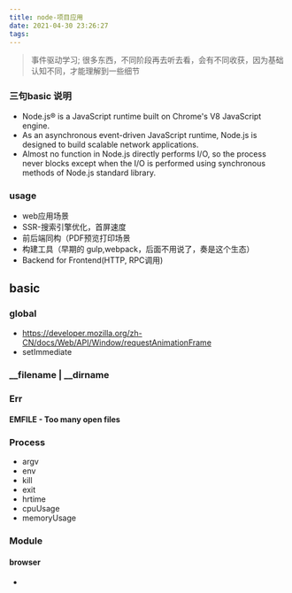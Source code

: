 ```yaml
---
title: node-项目应用
date: 2021-04-30 23:26:27
tags:
---
```


> 事件驱动学习; 很多东西，不同阶段再去听去看，会有不同收获，因为基础认知不同，才能理解到一些细节
### 三句basic 说明
- Node.js® is a JavaScript runtime built on Chrome's V8 JavaScript engine.
- As an asynchronous event-driven JavaScript runtime, Node.js is designed to build scalable network applications. 
- Almost no function in Node.js directly performs I/O, so the process never blocks except when the I/O is performed using synchronous methods of Node.js standard library. 

### usage
- web应用场景
- SSR-搜索引擎优化，首屏速度
- 前后端同构（PDF预览打印场景
- 构建工具（早期的 gulp,webpack，后面不用说了，奏是这个生态）
- Backend for Frontend(HTTP, RPC调用)
## basic

### global
- https://developer.mozilla.org/zh-CN/docs/Web/API/Window/requestAnimationFrame
- setImmediate

### __filename | __dirname
### Err
#### EMFILE - Too many open files

### Process
- argv
- env
- kill 
- exit
- hrtime
- cpuUsage
- memoryUsage

### Module
#### browser
- <script />
- 脚本加载顺序 
- 脚本之间逻辑调用，借助全局变量

#### commonJS
- 也影响了browser端


#### Doc
- http://nodejs.cn/api/process.html
#### Details
- process 对象是 EventEmitter 的实例
- doc
```
'beforeExit' 事件#
中英对照

新增于: v0.11.12
当 Node.js 清空其事件循环并且没有额外的工作要安排时，则会触发 'beforeExit' 事件。 通常情况下，当没有工作要调度时，Node.js 进程会退出，但是注册在 'beforeExit' 事件上的监听器可以进行异步的调用，从而使 Node.js 进程继续。

调用监听器回调函数时将 process.exitCode 的值作为唯一的参数传入。

对于导致显式终止的条件，例如调用 process.exit() 或未捕获的异常，则不会触发 'beforeExit' 事件。

'beforeExit' 不应用作 'exit' 事件的替代，除非打算安排额外的工作。

import process from 'process';

process.on('beforeExit', (code) => {
  console.log('Process beforeExit event with code: ', code);
});

process.on('exit', (code) => {
  console.log('Process exit event with code: ', code);
});

console.log('This message is displayed first.');

// 打印:
// This message is displayed first.
// Process beforeExit event with code: 0
// Process exit event with code: 0
```

```
'exit' 事件#
中英对照

新增于: v0.1.7
code <integer>
当 Node.js 进程由于以下任一原因即将退出时，则会触发 'exit' 事件：

process.exit() 方法被显式调用；
Node.js 事件循环不再需要执行任何额外的工作。
此时没有办法阻止事件循环的退出，一旦所有 'exit' 监听器都运行完毕，则 Node.js 进程将终止。

监听器回调函数使用 process.exitCode 属性指定的退出码或传给 process.exit() 方法的 exitCode 参数调用。

import process from 'process';

process.on('exit', (code) => {
  console.log(`About to exit with code: ${code}`);
});
监听器函数必须只执行同步的操作。 Node.js 进程将在调用 'exit' 事件监听器之后立即退出，从而使任何仍在事件循环中排队的其他工作被丢弃。 例如，在以下示例中，超时永远不会发生：

import process from 'process';

process.on('exit', (code) => {
  setTimeout(() => {
    console.log('This will not run');
  }, 0);
});
```
```
- SIGINT       P1990      Term    Interrupt from keyboard
- https://man7.org/linux/man-pages/man7/signal.7.html

信号事件#
中英对照

当 Node.js 进程收到信号时，则将触发信号事件。 有关标准 POSIX 信号名称（例如 'SIGINT'、'SIGHUP' 等）的列表，请参阅 signal(7)。

信号在 Worker 线程上不可用。

信号句柄将接收信号的名称（'SIGINT'、'SIGTERM' 等）作为第一个参数。

每个事件的名称将是信号的大写通用名称（例如 'SIGINT' 表示 SIGINT 信号）。

import process from 'process';

// 从标准输入开始读取，因此进程不会退出。
process.stdin.resume();

process.on('SIGINT', () => {
  console.log('Received SIGINT. Press Control-D to exit.');
});

// 使用单个函数处理多个信号
function handle(signal) {
  console.log(`Received ${signal}`);
}

process.on('SIGINT', handle);
process.on('SIGTERM', handle);
'SIGUSR1' 由 Node.js 预留以启动调试器。 可以安装监听器，但这样做可能会干扰调试器。
'SIGTERM' 和 'SIGINT' 在非 Windows 平台上具有默认的句柄，其在使用代码 128 + signal number 退出之前重置终端模式。 如果这些信号之一安装了监听器，则其默认行为将被删除（Node.js 将不再退出）。
'SIGPIPE' 默认情况下忽略。 它可以安装监听器。
'SIGHUP' 在 Windows 上是在关闭控制台窗口时生成，在其他平台上是在各种类似条件下生成。 参见 signal(7)。 它可以安装监听器，但是 Node.js 将在大约 10 秒后被 Windows 无条件地终止。 在非 Windows 平台上，SIGHUP 的默认行为是终止 Node.js，但一旦安装了监听器，则其默认行为将被删除。
'SIGTERM' Windows 上不支持，可以监听。
所有平台都支持来自终端的 'SIGINT'，通常可以使用 Ctrl+C 生成（但是这是可配置的）。 当启用终端原始模式并使用 Ctrl+C 时不会生成它。
'SIGBREAK' 在 Windows 上，当按下 Ctrl+Break 时会发送。 在非 Windows 平台上，它可以被监听，但无法发送或生成它。
'SIGWINCH' 当调整控制台大小时会发送。 在 Windows 上，这只会发生在当光标移动时写入控制台，或者当在原始模式下使用可读的终端时。
'SIGKILL' 不能安装监听器，它会无条件地终止所有平台上的 Node.js。
'SIGSTOP' 不能安装监听器。
'SIGBUS'、'SIGFPE'、'SIGSEGV' 和 'SIGILL'，当没有使用 kill(2) 人为引发时，本质上会使进程处于调用 JS 监听器不安全的状态。 这样做可能会导致进程停止响应。
0 可以发送来测试进程是否存在，如果进程存在则没影响，如果进程不存在则抛出错误。
Windows 不支持信号，因此没有等价的使用信号来终止，但 Node.js 提供了一些对 process.kill() 和 subprocess.kill() 的模拟：

发送 SIGINT、SIGTERM、和 SIGKILL 会导致目标进程无条件的终止，之后子进程会报告进程被信号终止。
发送信号 0 可以作为独立于平台的方式来测试进程是否存在。


```


## recommend
- https://zhuanlan.zhihu.com/p/101917567 - 语雀

### chalk
- https://www.npmjs.com/package/chalk
- 调试时候可以用，这样比较显眼

### 网关
- https://mp.weixin.qq.com/s/nWKCX1INkP7uKGONzW7CPg
- 大规模 Node.js 网关的架构设计与工程实践

### 服务间接口调用
- consul 测试环境 ip+端口号
- cluster IP + 80 线上环境
- 没有用域名做代理，当然会存在cluster ip更换的问题，不过相对稳定
- 

### windows 
系统属性里面的环境变量设置

## node - test框架推荐
- ava这个框架

